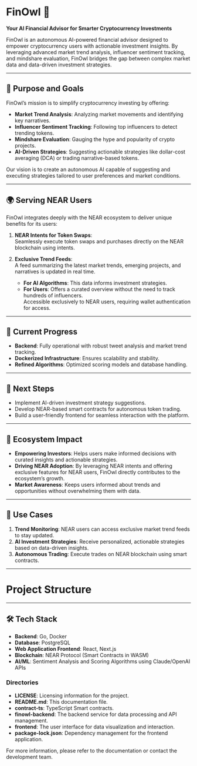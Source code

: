 # FinOwl 🦉  
**Your AI Financial Advisor for Smarter Cryptocurrency Investments**  

FinOwl is an autonomous AI-powered financial advisor designed to empower cryptocurrency users with actionable investment insights. By leveraging advanced market trend analysis, influencer sentiment tracking, and mindshare evaluation, FinOwl bridges the gap between complex market data and data-driven investment strategies.

---

## 🚀 **Purpose and Goals**  
FinOwl’s mission is to simplify cryptocurrency investing by offering:  
- **Market Trend Analysis**: Analyzing market movements and identifying key narratives.  
- **Influencer Sentiment Tracking**: Following top influencers to detect trending tokens.  
- **Mindshare Evaluation**: Gauging the hype and popularity of crypto projects.  
- **AI-Driven Strategies**: Suggesting actionable strategies like dollar-cost averaging (DCA) or trading narrative-based tokens.  

Our vision is to create an autonomous AI capable of suggesting and executing strategies tailored to user preferences and market conditions.

---

## 🌍 **Serving NEAR Users**  
FinOwl integrates deeply with the NEAR ecosystem to deliver unique benefits for its users:  
1. **NEAR Intents for Token Swaps**:  
   Seamlessly execute token swaps and purchases directly on the NEAR blockchain using intents.  

2. **Exclusive Trend Feeds**:  
   A feed summarizing the latest market trends, emerging projects, and narratives is updated in real time.  
   - **For AI Algorithms**: This data informs investment strategies.  
   - **For Users**: Offers a curated overview without the need to track hundreds of influencers.  
   Accessible exclusively to NEAR users, requiring wallet authentication for access.  

---

## 🔧 **Current Progress**  
- **Backend**: Fully operational with robust tweet analysis and market trend tracking.  
- **Dockerized Infrastructure**: Ensures scalability and stability.  
- **Refined Algorithms**: Optimized scoring models and database handling.  

---

## 📅 **Next Steps**  
- Implement AI-driven investment strategy suggestions.  
- Develop NEAR-based smart contracts for autonomous token trading.  
- Build a user-friendly frontend for seamless interaction with the platform.  

---
## 🌟 **Ecosystem Impact**  
- **Empowering Investors**: Helps users make informed decisions with curated insights and actionable strategies.  
- **Driving NEAR Adoption**: By leveraging NEAR intents and offering exclusive features for NEAR users, FinOwl directly contributes to the ecosystem’s growth.  
- **Market Awareness**: Keeps users informed about trends and opportunities without overwhelming them with data.

---

## 🎯 **Use Cases**  
1. **Trend Monitoring**: NEAR users can access exclusive market trend feeds to stay updated.  
2. **AI Investment Strategies**: Receive personalized, actionable strategies based on data-driven insights.  
3. **Autonomous Trading**: Execute trades on NEAR blockchain using smart contracts.  

---
# Project Structure
---

## 🛠️ **Tech Stack**  
- **Backend**: Go, Docker  
- **Database**: PostgreSQL  
- **Web Application Frontend**: React, Next.js  
- **Blockchain**: NEAR Protocol (Smart Contracts in WASM)  
- **AI/ML**: Sentiment Analysis and Scoring Algorithms using Claude/OpenAI APIs  

### Directories

- **LICENSE**: Licensing information for the project.
- **README.md**: This documentation file.
- **contract-ts**: TypeScript Smart contracts.
- **finowl-backend**: The backend service for data processing and API management.
- **frontend**: The user interface for data visualization and interaction.
- **package-lock.json**: Dependency management for the frontend application.


For more information, please refer to the documentation or contact the development team.
